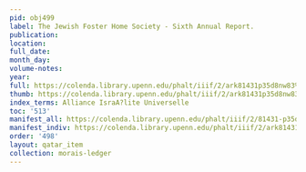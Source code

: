 ```yaml
---
pid: obj499
label: The Jewish Foster Home Society - Sixth Annual Report.
publication:
location:
full_date:
month_day:
volume-notes:
year:
full: https://colenda.library.upenn.edu/phalt/iiif/2/ark81431p35d8nw83%2FSHA256E-s2784232--3c016c67e385f35952caf31186fdb9f24c68bb005142c5e797cd028ae2198269.jpeg/full/3500,/0/default.jpg
thumb: https://colenda.library.upenn.edu/phalt/iiif/2/ark81431p35d8nw83%2FSHA256E-s2784232--3c016c67e385f35952caf31186fdb9f24c68bb005142c5e797cd028ae2198269.jpeg/full/!200,200/0/default.jpg
index_terms: Alliance IsraA?lite Universelle
toc: '513'
manifest_all: https://colenda.library.upenn.edu/phalt/iiif/2/81431-p35d8nw83/manifest
manifest_indiv: https://colenda.library.upenn.edu/phalt/iiif/2/ark81431p35d8nw83%2FSHA256E-s2784232--3c016c67e385f35952caf31186fdb9f24c68bb005142c5e797cd028ae2198269.jpeg
order: '498'
layout: qatar_item
collection: morais-ledger
---
```

